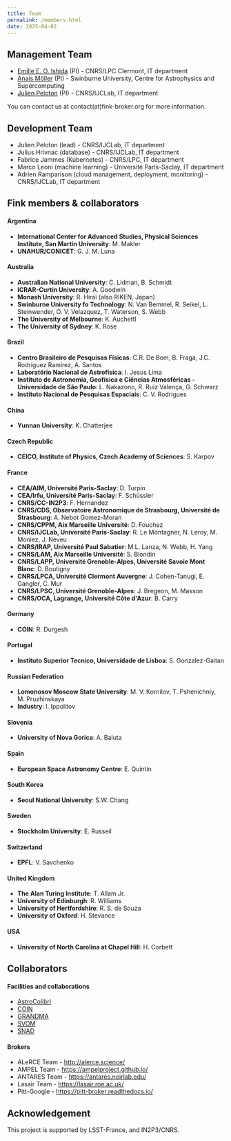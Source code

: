 ```yaml
---
title: Team
permalink: /members.html
date: 2025-04-02
---
```


## Management Team

- [Emille E. O. Ishida](https://www.emilleishida.com/) (PI) - CNRS/LPC Clermont, IT department
- [Anais Möller](http://anaismoller.github.io) (PI) - Swinburne University, Centre for Astrophysics and Supercomputing
- [Julien Peloton](https://github.com/JulienPeloton) (PI) - CNRS/IJCLab, IT department

You can contact us at contact(at)fink-broker.org for more information.

## Development Team

- Julien Peloton (lead) - CNRS/IJCLab, IT department
- Julius Hrivnac (database) - CNRS/IJCLab, IT department
- Fabrice Jammes (Kubernetes) - CNRS/LPC, IT department
- Marco Leoni (machine learning) - Université Paris-Saclay, IT department
- Adrien Ramparison (cloud management, deployment, monitoring) - CNRS/IJCLab, IT department

## Fink members & collaborators

#### Argentina

* **International Center for Advanced Studies, Physical Sciences Institute, San Martin University**: M. Makler
* **UNAHUR/CONICET**: G. J. M. Luna

#### Australia
* **Australian National University**: C. Lidman, B. Schmidt
* **ICRAR-Curtin University**: A. Goodwin
* **Monash University**: R. Hirai (also RIKEN, Japan)
* **Swinburne University fo Technology**: N. Van Bemmel, R. Seikel, L. Steinwender,  O. V. Velazquez, T. Waterson, S. Webb
* **The University of Melbourne**: K. Auchettl
* **The University of Sydney**: K. Rose

#### Brazil

* **Centro Brasileiro de Pesquisas Físicas**: C.R. De Bom, B. Fraga, J.C. Rodríguez Ramírez, A. Santos
* **Laboratório Nacional de Astrofísica**: I. Jesus Lima
* **Instituto de Astronomia, Geofísica e Ciências Atmosféricas - Universidade de São Paulo**: L. Nakazono, R. Ruiz Valença, G. Schwarz
* **Instituto Nacional de Pesquisas Espaciais**: C. V. Rodrigues

#### China

* **Yunnan University**: K. Chatterjee

#### Czech Republic

* **CEICO, Institute of Physics, Czech Academy of Sciences**: S. Karpov

#### France

* **CEA/AIM, Université Paris-Saclay**: D. Turpin
* **CEA/Irfu, Université Paris-Saclay**: F. Schüssler
* **CNRS/CC-IN2P3**: F. Hernandez
* **CNRS/CDS, Observatoire Astronomique de Strasbourg, Université de Strasbourg**: A. Nebot Gomez-Moran
* **CNRS/CPPM, Aix Marseille Université**: D. Fouchez
* **CNRS/IJCLab, Université Paris-Saclay**: R. Le Montagner, N. Leroy, M. Moniez, J. Neveu
* **CNRS/IRAP, Université Paul Sabatier**: M.L. Lanza, N. Webb, H. Yang
* **CNRS/LAM, Aix Marseille Université**: S. Blondin
* **CNRS/LAPP, Université Grenoble-Alpes, Université Savoie Mont Blanc**: D. Boutigny
* **CNRS/LPCA, Université Clermont Auvergne**: J. Cohen-Tanugi, E. Gangler, C. Mur
* **CNRS/LPSC, Université Grenoble-Alpes**: J. Bregeon, M. Masson
* **CNRS/OCA, Lagrange, Université Côte d'Azur**: B. Carry

#### Germany

* **COIN**: R. Durgesh

#### Portugal

* **Instituto Superior Tecnico, Universidade de Lisboa**: S. Gonzalez-Gaitan

#### Russian Federation

* **Lomonosov Moscow State University**: M. V. Kornilov, T. Pshenichniy, M. Pruzhinskaya
* **Industry**: I. Ippolitov

#### Slovenia

* **University of Nova Gorica**: A. Baluta

#### Spain

* **European Space Astronomy Centre**: E. Quintin

#### South Korea

* **Seoul National University**: S.W. Chang

#### Sweden

* **Stockholm University**: E. Russeil

#### Switzerland

* **EPFL**: V. Savchenko

#### United Kingdom

* **The Alan Turing Institute**: T. Allam Jr.
* **University of Edinburgh**: R. Williams
* **University of Hertfordshire**: R. S. de Souza
* **University of Oxford**: H. Stevance

#### USA

* **University of North Carolina at Chapel Hill**: H. Corbett


## Collaborators

#### Facilities and collaborations

- [AstroColibri](https://astro-colibri.science/)
- [COIN](https://cosmostatistics-initiative.org/)
- [GRANDMA](https://grandma.ijclab.in2p3.fr/)
- [SVOM](https://www.svom.eu/en/home/)
- [SNAD](https://snad.space/)

#### Brokers

- ALeRCE Team - http://alerce.science/
- AMPEL Team - https://ampelproject.github.io/
- ANTARES Team - https://antares.noirlab.edu/
- Lasair Team - https://lasair.roe.ac.uk/
- Pitt-Google - https://pitt-broker.readthedocs.io/

## Acknowledgement

This project is supported by LSST-France, and IN2P3/CNRS.
